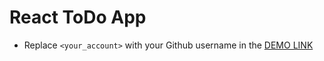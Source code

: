 # React ToDo App
- Replace `<your_account>` with your Github username in the [DEMO LINK](https://nazardovhanchuk.github.io/react_todo-app/)

